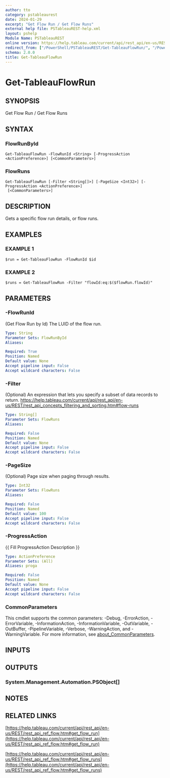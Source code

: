 ```yaml
---
author: tto
category: pstableaurest
date: 2024-01-29
excerpt: "Get Flow Run / Get Flow Runs"
external help file: PSTableauREST-help.xml
layout: pshelp
Module Name: PSTableauREST
online version: https://help.tableau.com/current/api/rest_api/en-us/REST/rest_api_ref_flow.htm#get_flow_run
redirect_from: ["/PowerShell/PSTableauREST/Get-TableauFlowRun/", "/PowerShell/PSTableauREST/get-tableauflowrun/", "/PowerShell/get-tableauflowrun/"]
schema: 2.0.0
title: Get-TableauFlowRun
---
```


# Get-TableauFlowRun

## SYNOPSIS
Get Flow Run / Get Flow Runs

## SYNTAX

### FlowRunById
```
Get-TableauFlowRun -FlowRunId <String> [-ProgressAction <ActionPreference>] [<CommonParameters>]
```

### FlowRuns
```
Get-TableauFlowRun [-Filter <String[]>] [-PageSize <Int32>] [-ProgressAction <ActionPreference>]
 [<CommonParameters>]
```

## DESCRIPTION
Gets a specific flow run details, or flow runs.

## EXAMPLES

### EXAMPLE 1
```
$run = Get-TableauFlowRun -FlowRunId $id
```

### EXAMPLE 2
```
$runs = Get-TableauFlowRun -Filter "flowId:eq:$($flowRun.flowId)"
```

## PARAMETERS

### -FlowRunId
(Get Flow Run by Id) The LUID of the flow run.

```yaml
Type: String
Parameter Sets: FlowRunById
Aliases:

Required: True
Position: Named
Default value: None
Accept pipeline input: False
Accept wildcard characters: False
```

### -Filter
(Optional)
An expression that lets you specify a subset of data records to return.
https://help.tableau.com/current/api/rest_api/en-us/REST/rest_api_concepts_filtering_and_sorting.htm#flow-runs

```yaml
Type: String[]
Parameter Sets: FlowRuns
Aliases:

Required: False
Position: Named
Default value: None
Accept pipeline input: False
Accept wildcard characters: False
```

### -PageSize
(Optional) Page size when paging through results.

```yaml
Type: Int32
Parameter Sets: FlowRuns
Aliases:

Required: False
Position: Named
Default value: 100
Accept pipeline input: False
Accept wildcard characters: False
```

### -ProgressAction
{{ Fill ProgressAction Description }}

```yaml
Type: ActionPreference
Parameter Sets: (All)
Aliases: proga

Required: False
Position: Named
Default value: None
Accept pipeline input: False
Accept wildcard characters: False
```

### CommonParameters
This cmdlet supports the common parameters: -Debug, -ErrorAction, -ErrorVariable, -InformationAction, -InformationVariable, -OutVariable, -OutBuffer, -PipelineVariable, -Verbose, -WarningAction, and -WarningVariable. For more information, see [about_CommonParameters](http://go.microsoft.com/fwlink/?LinkID=113216).

## INPUTS

## OUTPUTS

### System.Management.Automation.PSObject[]
## NOTES

## RELATED LINKS

[https://help.tableau.com/current/api/rest_api/en-us/REST/rest_api_ref_flow.htm#get_flow_run](https://help.tableau.com/current/api/rest_api/en-us/REST/rest_api_ref_flow.htm#get_flow_run)

[https://help.tableau.com/current/api/rest_api/en-us/REST/rest_api_ref_flow.htm#get_flow_runs](https://help.tableau.com/current/api/rest_api/en-us/REST/rest_api_ref_flow.htm#get_flow_runs)


